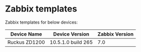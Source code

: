 # Zabbix templates
Zabbix templates for below devices:

|Device Name  |Device Version    |Zabbix Version|
|-------------|------------------|--------------|
|Ruckus ZD1200|10.5.1.0 build 265|     7.0      |
